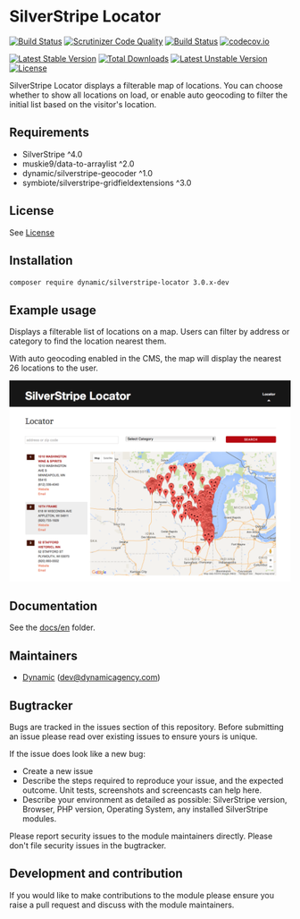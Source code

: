 # SilverStripe Locator

[![Build Status](https://travis-ci.org/dynamic/silverstripe-locator.svg?branch=master)](https://travis-ci.org/dynamic/silverstripe-locator)
[![Scrutinizer Code Quality](https://scrutinizer-ci.com/g/dynamic/silverstripe-locator/badges/quality-score.png?b=master)](https://scrutinizer-ci.com/g/dynamic/silverstripe-locator/?branch=master)
[![Build Status](https://scrutinizer-ci.com/g/dynamic/silverstripe-locator/badges/build.png?b=master)](https://scrutinizer-ci.com/g/dynamic/silverstripe-locator/build-status/master)
[![codecov.io](https://codecov.io/github/dynamic/silverstripe-locator/coverage.svg?branch=master)](https://codecov.io/github/dynamic/silverstripe-locator?branch=master)

[![Latest Stable Version](https://poser.pugx.org/dynamic/silverstripe-locator/v/stable)](https://packagist.org/packages/dynamic/silverstripe-locator)
[![Total Downloads](https://poser.pugx.org/dynamic/silverstripe-locator/downloads)](https://packagist.org/packages/dynamic/silverstripe-locator)
[![Latest Unstable Version](https://poser.pugx.org/dynamic/silverstripe-locator/v/unstable)](https://packagist.org/packages/dynamic/silverstripe-locator)
[![License](https://poser.pugx.org/dynamic/silverstripe-locator/license)](https://packagist.org/packages/dynamic/silverstripe-locator)

SilverStripe Locator displays a filterable map of locations. You can choose whether to show all locations on load, or enable auto geocoding to filter the initial list based on the visitor's location. 

## Requirements

 * SilverStripe ^4.0
 * muskie9/data-to-arraylist ^2.0
 * dynamic/silverstripe-geocoder ^1.0
 * symbiote/silverstripe-gridfieldextensions ^3.0
 
## License

See [License](LICENSE.md)

## Installation

`composer require dynamic/silverstripe-locator 3.0.x-dev`

## Example usage

Displays a filterable list of locations on a map. Users can filter by address or category to find the location nearest them. 

With auto geocoding enabled in the CMS, the map will display the nearest 26 locations to the user.

![screen shot](images/Locator.png)
 
## Documentation

See the [docs/en](docs/en/index.md) folder.

## Maintainers
 *  [Dynamic](https://www.dynamicagency.com) (<dev@dynamicagency.com>)
 
## Bugtracker
Bugs are tracked in the issues section of this repository. Before submitting an issue please read over 
existing issues to ensure yours is unique. 
 
If the issue does look like a new bug:
 
 - Create a new issue
 - Describe the steps required to reproduce your issue, and the expected outcome. Unit tests, screenshots 
 and screencasts can help here.
 - Describe your environment as detailed as possible: SilverStripe version, Browser, PHP version, 
 Operating System, any installed SilverStripe modules.
 
Please report security issues to the module maintainers directly. Please don't file security issues in the bugtracker.
 
## Development and contribution
If you would like to make contributions to the module please ensure you raise a pull request and discuss with the module maintainers.
